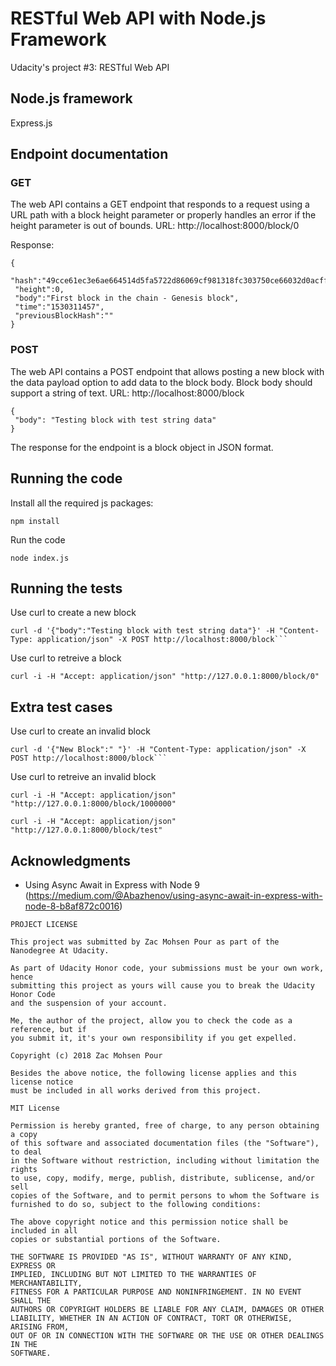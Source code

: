 # RESTful Web API with Node.js Framework

Udacity's project #3: RESTful Web API

## Node.js framework

Express.js

## Endpoint documentation

### GET
The web API contains a GET endpoint that responds to a request using a URL path with a block height parameter or properly handles an error if the height parameter is out of bounds.
URL: http://localhost:8000/block/0

Response:

    {
     "hash":"49cce61ec3e6ae664514d5fa5722d86069cf981318fc303750ce66032d0acff3",
     "height":0,
     "body":"First block in the chain - Genesis block",
     "time":"1530311457",
     "previousBlockHash":""
    }


### POST
The web API contains a POST endpoint that allows posting a new block with the data payload option to add data to the block body. Block body should support a string of text.
URL: http://localhost:8000/block

    {
     "body": "Testing block with test string data"
    }
The response for the endpoint is a block object in JSON format.


## Running the code

Install all the required js packages:

    npm install

Run the code

    node index.js


## Running the tests

Use curl to create a new block

    curl -d '{"body":"Testing block with test string data"}' -H "Content-Type: application/json" -X POST http://localhost:8000/block```

Use curl to retreive a block

    curl -i -H "Accept: application/json" "http://127.0.0.1:8000/block/0"

## Extra test cases

Use curl to create an invalid block

    curl -d '{"New Block":" "}' -H "Content-Type: application/json" -X POST http://localhost:8000/block```

Use curl to retreive an invalid block

    curl -i -H "Accept: application/json" "http://127.0.0.1:8000/block/1000000"

    curl -i -H "Accept: application/json" "http://127.0.0.1:8000/block/test"

## Acknowledgments

* Using Async Await in Express with Node 9
(https://medium.com/@Abazhenov/using-async-await-in-express-with-node-8-b8af872c0016)


```
PROJECT LICENSE

This project was submitted by Zac Mohsen Pour as part of the Nanodegree At Udacity.

As part of Udacity Honor code, your submissions must be your own work, hence
submitting this project as yours will cause you to break the Udacity Honor Code
and the suspension of your account.

Me, the author of the project, allow you to check the code as a reference, but if
you submit it, it's your own responsibility if you get expelled.

Copyright (c) 2018 Zac Mohsen Pour

Besides the above notice, the following license applies and this license notice
must be included in all works derived from this project.

MIT License

Permission is hereby granted, free of charge, to any person obtaining a copy
of this software and associated documentation files (the "Software"), to deal
in the Software without restriction, including without limitation the rights
to use, copy, modify, merge, publish, distribute, sublicense, and/or sell
copies of the Software, and to permit persons to whom the Software is
furnished to do so, subject to the following conditions:

The above copyright notice and this permission notice shall be included in all
copies or substantial portions of the Software.

THE SOFTWARE IS PROVIDED "AS IS", WITHOUT WARRANTY OF ANY KIND, EXPRESS OR
IMPLIED, INCLUDING BUT NOT LIMITED TO THE WARRANTIES OF MERCHANTABILITY,
FITNESS FOR A PARTICULAR PURPOSE AND NONINFRINGEMENT. IN NO EVENT SHALL THE
AUTHORS OR COPYRIGHT HOLDERS BE LIABLE FOR ANY CLAIM, DAMAGES OR OTHER
LIABILITY, WHETHER IN AN ACTION OF CONTRACT, TORT OR OTHERWISE, ARISING FROM,
OUT OF OR IN CONNECTION WITH THE SOFTWARE OR THE USE OR OTHER DEALINGS IN THE
SOFTWARE.
```


